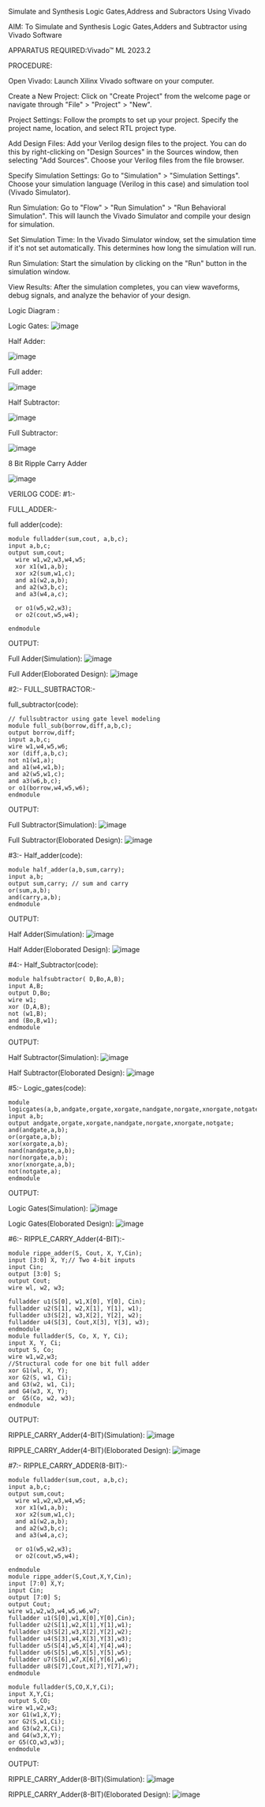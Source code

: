 Simulate and Synthesis Logic Gates,Address and Subractors Using Vivado

AIM: To Simulate and Synthesis Logic Gates,Adders and Subtractor using Vivado Software

APPARATUS REQUIRED:Vivado™ ML 2023.2

PROCEDURE:

Open Vivado: Launch Xilinx Vivado software on your computer.

Create a New Project: Click on "Create Project" from the welcome page or navigate through "File" > "Project" > "New".

Project Settings: Follow the prompts to set up your project. Specify the project name, location, and select RTL project type.

Add Design Files: Add your Verilog design files to the project. You can do this by right-clicking on "Design Sources" in the Sources window, then selecting "Add Sources". Choose your Verilog files from the file browser.

Specify Simulation Settings: Go to "Simulation" > "Simulation Settings". Choose your simulation language (Verilog in this case) and simulation tool (Vivado Simulator).

Run Simulation: Go to "Flow" > "Run Simulation" > "Run Behavioral Simulation". This will launch the Vivado Simulator and compile your design for simulation.

Set Simulation Time: In the Vivado Simulator window, set the simulation time if it's not set automatically. This determines how long the simulation will run.

Run Simulation: Start the simulation by clicking on the "Run" button in the simulation window.

View Results: After the simulation completes, you can view waveforms, debug signals, and analyze the behavior of your design.

Logic Diagram :

Logic Gates:
![image](https://github.com/navaneethans/VLSI-LAB-EXPERIMENTS/assets/6987778/ee17970c-3ac9-4603-881b-88e2825f41a4)


Half Adder:

![image](https://github.com/navaneethans/VLSI-LAB-EXPERIMENTS/assets/6987778/0e1ecb96-0c25-4556-832b-aeeedfdfe7b9)


Full adder:

![image](https://github.com/navaneethans/VLSI-LAB-EXPERIMENTS/assets/6987778/9bb3964c-438f-469d-a3de-c1cca6f323fb)


Half Subtractor:

![image](https://github.com/navaneethans/VLSI-LAB-EXPERIMENTS/assets/6987778/731470b7-eb4e-49f8-8bb7-2994052a7184)



Full Subtractor:

![image](https://github.com/navaneethans/VLSI-LAB-EXPERIMENTS/assets/6987778/d66f874b-c1f2-44b3-a035-7149b56430c1)



8 Bit Ripple Carry Adder

![image](https://github.com/navaneethans/VLSI-LAB-EXPERIMENTS/assets/6987778/7385a408-40a5-4203-8050-b72818622d79)



VERILOG CODE:
#1:-

FULL_ADDER:-

full adder(code):
```
module fulladder(sum,cout, a,b,c);
input a,b,c;
output sum,cout;
  wire w1,w2,w3,w4,w5;
  xor x1(w1,a,b);
  xor x2(sum,w1,c);  
  and a1(w2,a,b);
  and a2(w3,b,c);
  and a3(w4,a,c);
  
  or o1(w5,w2,w3);
  or o2(cout,w5,w4);
    
endmodule
```



OUTPUT:

Full Adder(Simulation):
![image](https://github.com/Hariharan177/VLSI-LAB-EXP-1/assets/164841000/0478f98a-81c0-40c2-9204-2596fc524a33)

Full Adder(Eloborated Design):
![image](https://github.com/Hariharan177/VLSI-LAB-EXP-1/assets/164841000/a31f9efa-dfc5-4a83-9bff-c1df46f53860)


#2:-
FULL_SUBTRACTOR:-

full_subtractor(code):
```
// fullsubtractor using gate level modeling
module full_sub(borrow,diff,a,b,c);
output borrow,diff;
input a,b,c;
wire w1,w4,w5,w6;
xor (diff,a,b,c);
not n1(w1,a);
and a1(w4,w1,b);
and a2(w5,w1,c);
and a3(w6,b,c);
or o1(borrow,w4,w5,w6);
endmodule
```
OUTPUT:

Full Subtractor(Simulation):
![image](https://github.com/Hariharan177/VLSI-LAB-EXP-1/assets/164841000/18545e72-558a-4702-9215-6e93a8569e88)

Full Subtractor(Eloborated Design):
![image](https://github.com/Hariharan177/VLSI-LAB-EXP-1/assets/164841000/9ee0dc43-ff8e-4eac-8181-6aed85b78779)


#3:-
Half_adder(code):
```
module half_adder(a,b,sum,carry);
input a,b;
output sum,carry; // sum and carry
or(sum,a,b);
and(carry,a,b);
endmodule
```
OUTPUT:

Half Adder(Simulation):
![image](https://github.com/Hariharan177/VLSI-LAB-EXP-1/assets/164841000/d29d151a-9d3e-47cc-b36d-20faef9b7e66)

Half Adder(Eloborated Design):
![image](https://github.com/Hariharan177/VLSI-LAB-EXP-1/assets/164841000/362085c4-47d2-4601-81d5-21cfdfe0b085)

#4:-
Half_Subtractor(code):
```
module halfsubtractor( D,Bo,A,B);
input A,B;
output D,Bo;
wire w1;
xor (D,A,B);
not (w1,B);
and (Bo,B,w1);
endmodule
```
OUTPUT:

Half Subtractor(Simulation):
![image](https://github.com/Hariharan177/VLSI-LAB-EXP-1/assets/164841000/36c716d8-0b17-47e3-9422-c7bb83d44777)

Half Subtractor(Eloborated Design):
![image](https://github.com/Hariharan177/VLSI-LAB-EXP-1/assets/164841000/6b30308f-624c-4ce0-8040-fd58930844ef)

#5:-
Logic_gates(code):
```
module logicgates(a,b,andgate,orgate,xorgate,nandgate,norgate,xnorgate,notgate);
input a,b;
output andgate,orgate,xorgate,nandgate,norgate,xnorgate,notgate;
and(andgate,a,b);
or(orgate,a,b);
xor(xorgate,a,b);
nand(nandgate,a,b);  
nor(norgate,a,b);
xnor(xnorgate,a,b);
not(notgate,a);
endmodule
```
OUTPUT:

Logic Gates(Simulation):
![image](https://github.com/Hariharan177/VLSI-LAB-EXP-1/assets/164841000/22e1a918-4f75-4847-a0bf-d57bdbbe21a4)

Logic Gates(Eloborated Design):
![image](https://github.com/Hariharan177/VLSI-LAB-EXP-1/assets/164841000/0cd6e3f8-830d-4a72-87c1-8d24beff39d0)

#6:-
RIPPLE_CARRY_Adder(4-BIT):-
```
module rippe_adder(S, Cout, X, Y,Cin);
input [3:0] X, Y;// Two 4-bit inputs
input Cin;
output [3:0] S;
output Cout;
wire wl, w2, w3;

fulladder u1(S[0], w1,X[0], Y[0], Cin);
fulladder u2(S[1], w2,X[1], Y[1], w1);
fulladder u3(S[2], w3,X[2], Y[2], w2);
fulladder u4(S[3], Cout,X[3], Y[3], w3);
endmodule
module fulladder(S, Co, X, Y, Ci);
input X, Y, Ci;
output S, Co;
wire w1,w2,w3;
//Structural code for one bit full adder 
xor G1(wl, X, Y);
xor G2(S, w1, Ci);
and G3(w2, w1, Ci);
and G4(w3, X, Y);
or  G5(Co, w2, w3);
endmodule
```
OUTPUT:

RIPPLE_CARRY_Adder(4-BIT)(Simulation):
![image](https://github.com/Hariharan177/VLSI-LAB-EXP-1/assets/164841000/01ba36d7-266c-42ca-b1fc-88ef2507058c)

RIPPLE_CARRY_Adder(4-BIT)(Eloborated Design):
![image](https://github.com/Hariharan177/VLSI-LAB-EXP-1/assets/164841000/2a8e9170-9bfe-466c-a8fa-86441302b609)

#7:-
RIPPLE_CARRY_ADDER(8-BIT):-
```
module fulladder(sum,cout, a,b,c);
input a,b,c;
output sum,cout;
  wire w1,w2,w3,w4,w5;
  xor x1(w1,a,b);
  xor x2(sum,w1,c);  
  and a1(w2,a,b);
  and a2(w3,b,c);
  and a3(w4,a,c);
  
  or o1(w5,w2,w3);
  or o2(cout,w5,w4);
    
endmodule
module rippe_adder(S,Cout,X,Y,Cin);
input [7:0] X,Y;
input Cin;
output [7:0] S;
output Cout;
wire w1,w2,w3,w4,w5,w6,w7;
fulladder u1(S[0],w1,X[0],Y[0],Cin);
fulladder u2(S[1],w2,X[1],Y[1],w1);
fulladder u3(S[2],w3,X[2],Y[2],w2);
fulladder u4(S[3],w4,X[3],Y[3],w3);
fulladder u5(S[4],w5,X[4],Y[4],w4);
fulladder u6(S[5],w6,X[5],Y[5],w5);
fulladder u7(S[6],w7,X[6],Y[6],w6);
fulladder u8(S[7],Cout,X[7],Y[7],w7);
endmodule

module fulladder(S,CO,X,Y,Ci);
input X,Y,Ci;
output S,CO;
wire w1,w2,w3;
xor G1(w1,X,Y);
xor G2(S,w1,Ci);
and G3(w2,X,Ci);
and G4(w3,X,Y);
or G5(CO,w3,w3);
endmodule
```
OUTPUT:

RIPPLE_CARRY_Adder(8-BIT)(Simulation):
![image](https://github.com/Hariharan177/VLSI-LAB-EXP-1/assets/164841000/3e145895-0938-462c-84e3-8f5ccc05342b)

RIPPLE_CARRY_Adder(8-BIT)(Eloborated Design):
![image](https://github.com/Hariharan177/VLSI-LAB-EXP-1/assets/164841000/65a69b7f-d91d-4e0f-a4b8-17f5d8f0ee86)
